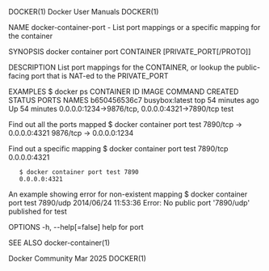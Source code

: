 DOCKER(1)							      Docker User Manuals							     DOCKER(1)

NAME
       docker-container-port - List port mappings or a specific mapping for the container

SYNOPSIS
       docker container port CONTAINER [PRIVATE_PORT[/PROTO]]

DESCRIPTION
       List port mappings for the CONTAINER, or lookup the public-facing port that is NAT-ed to the PRIVATE_PORT

EXAMPLES
       $ docker ps
       CONTAINER ID	   IMAGE	       COMMAND		   CREATED	       STATUS		   PORTS					    NAMES
       b650456536c7	   busybox:latest      top		   54 minutes ago      Up 54 minutes	   0.0.0.0:1234->9876/tcp, 0.0.0.0:4321->7890/tcp   test

Find out all the ports mapped
       $ docker container port test
       7890/tcp -> 0.0.0.0:4321
       9876/tcp -> 0.0.0.0:1234

Find out a specific mapping
       $ docker container port test 7890/tcp
       0.0.0.0:4321

       $ docker container port test 7890
       0.0.0.0:4321

An example showing error for non-existent mapping
       $ docker container port test 7890/udp
       2014/06/24 11:53:36 Error: No public port '7890/udp' published for test

OPTIONS
       -h, --help[=false]      help for port

SEE ALSO
       docker-container(1)

Docker Community							   Mar 2025								     DOCKER(1)
